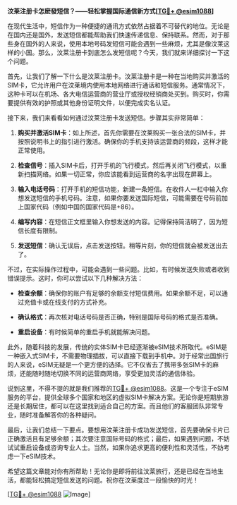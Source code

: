 **汶莱注册卡怎麽發短信？——轻松掌握国际通信新方式[[TG💪+ @esim1088](https://t.me/s/esim1088)]**

在现代生活中，短信作为一种便捷的通讯方式依然占据着不可替代的地位。无论是在国内还是国外，发送短信都能帮助我们快速传递信息、保持联系。然而，对于那些身在国外的人来说，使用本地号码发短信可能会遇到一些麻烦，尤其是像汶莱这样的小国。那么，汶莱注册卡到底怎么发短信呢？今天，我们就来详细探讨一下这个问题。

首先，让我们了解一下什么是汶莱注册卡。汶莱注册卡是一种在当地购买并激活的SIM卡，它允许用户在汶莱境内使用本地网络进行通话和短信服务。通常情况下，这种卡可以在机场、各大电信运营商的营业厅或授权经销商处买到。购买时，你需要提供有效的护照或其他身份证明文件，以便完成实名认证。

接下来，我们来看看如何通过汶莱注册卡发送短信。步骤其实非常简单：

1. **购买并激活SIM卡**：如上所述，首先你需要在汶莱购买一张合法的SIM卡，并按照说明书上的指引进行激活。确保你的手机支持该运营商的频段，这样才能正常使用。

2. **检查信号**：插入SIM卡后，打开手机的飞行模式，然后再关闭飞行模式，以重新扫描网络。如果一切正常，你应该能看到运营商的名字出现在屏幕上。

3. **输入电话号码**：打开手机的短信功能，新建一条短信。在收件人一栏中输入你想发送短信的手机号码。注意，如果你要发送国际短信，可能需要在号码前加上国家代码（例如中国的国家代码是+86）。

4. **编写内容**：在短信正文框里输入你想发送的内容。记得保持简洁明了，因为短信长度有限制。

5. **发送短信**：确认无误后，点击发送按钮。稍等片刻，你的短信就会被发送出去了。

不过，在实际操作过程中，可能会遇到一些问题。比如，有时候发送失败或者收到错误提示。这时，你可以尝试以下几种解决方法：

- **检查余额**：确保你的账户有足够的余额支付短信费用。如果余额不足，可以通过充值卡或在线支付的方式补充。
  
- **确认格式**：再次核对电话号码是否正确，特别是国际号码的格式是否准确。

- **重启设备**：有时候简单的重启手机就能解决问题。

此外，随着科技的发展，传统的实体SIM卡已经逐渐被eSIM技术所取代。eSIM是一种嵌入式SIM卡，不需要物理插拔，可以直接下载到手机中。对于经常出国旅行的人来说，eSIM无疑是一个更方便的选择。它不仅省去了携带多张SIM卡的麻烦，还能随时随地切换不同的运营商网络，享受更加灵活的通信体验。

说到这里，不得不提的就是我们推荐的[TG💪+ @esim1088](https://t.me/s/esim1088)。这是一个专注于eSIM服务的平台，提供全球多个国家和地区的虚拟SIM卡解决方案。无论你是短期旅游还是长期居住，都可以在这里找到适合自己的方案。而且他们的客服团队非常专业，随时准备解答你的各种疑问。

最后，让我们总结一下要点。要想用汶莱注册卡成功发送短信，首先要确保卡片已正确激活且有足够余额；其次要注意国际号码的格式；最后，如果遇到问题，不妨试试重启设备或咨询专业人士。当然，如果你追求更高的便利性和灵活性，不妨考虑一下eSIM技术。

希望这篇文章能对你有所帮助！无论你是即将前往汶莱旅行，还是已经在当地生活，都能轻松搞定短信发送的问题。祝你在汶莱度过一段愉快的时光！

[[TG💪+ @esim1088](https://t.me/s/esim1088) ![Image](https://i.postimg.cc/4NQfJmqS/Snipaste-2025-05-13-00-14-12.png)]
